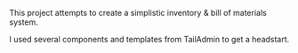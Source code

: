 This project attempts to create a simplistic inventory & bill of materials system.

I used several components and templates from TailAdmin to get a headstart.
